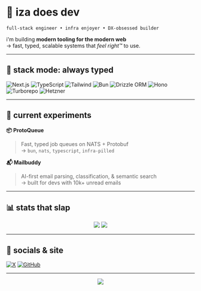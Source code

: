 # 👾 iza does dev

`full-stack engineer • infra enjoyer • DX-obsessed builder`

i'm building **modern tooling for the modern web**  
→ fast, typed, scalable systems that *feel right™* to use.

---

## 🧰 stack mode: always typed

![Next.js](https://img.shields.io/badge/Next.js-000000?style=for-the-badge&logo=nextdotjs&logoColor=white)
![TypeScript](https://img.shields.io/badge/TypeScript-3178C6?style=for-the-badge&logo=typescript&logoColor=white)
![Tailwind](https://img.shields.io/badge/Tailwind-38B2AC?style=for-the-badge&logo=tailwind-css&logoColor=white)
![Bun](https://img.shields.io/badge/Bun-000000?style=for-the-badge&logo=bun&logoColor=white)
![Drizzle ORM](https://img.shields.io/badge/Drizzle-3E63DD?style=for-the-badge)
![Hono](https://img.shields.io/badge/Hono-F43F5E?style=for-the-badge)
![Turborepo](https://img.shields.io/badge/Turborepo-5C5CFF?style=for-the-badge)
![Hetzner](https://img.shields.io/badge/Hetzner-E60000?style=for-the-badge)

---

## 🧪 current experiments

**📦 ProtoQueue**  
> Fast, typed job queues on NATS + Protobuf  
→ `bun`, `nats`, `typescript`, `infra-pilled`

**📬 Mailbuddy**  
> AI-first email parsing, classification, & semantic search  
→ built for devs with 10k+ unread emails
> 
---

## 📊 stats that slap

<p align="center">
  <img src="https://github-readme-stats.vercel.app/api?username=izadoesdev&show_icons=true&theme=radical&hide_border=true&hide_title=true" />
  <img src="https://github-readme-stats.vercel.app/api/top-langs/?username=izadoesdev&layout=compact&theme=radical&hide_border=true" />
</p>

---

## 🛜 socials & site

[![X](https://img.shields.io/badge/@izadoesdev-1DA1F2?style=for-the-badge&logo=twitter&logoColor=white)](https://twitter.com/izadoesdev)
[![GitHub](https://img.shields.io/badge/GitHub-izadoesdev-181717?style=for-the-badge&logo=github)](https://github.com/izadoesdev)

---

<p align="center">
  <img src="https://komarev.com/ghpvc/?username=izadoesdev&style=flat-square&color=blue" />
</p>
